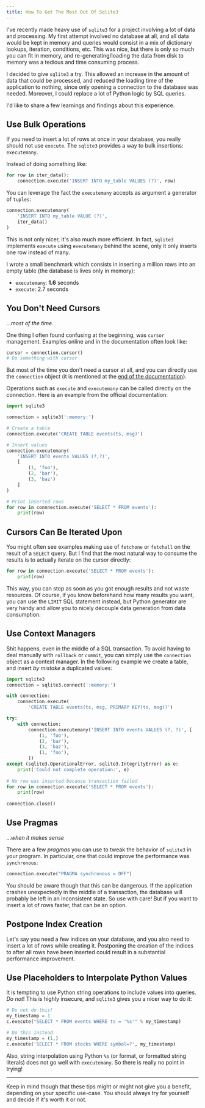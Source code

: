 ```yaml
---
title: How To Get The Most Out Of Sqlite3
---
```


I've recently made heavy use of `sqlite3` for a project involving a lot of data
and processing. My first attempt involved no database at all, and all data would
be kept in memory and queries would consist in a mix of dictionary lookups,
iteration, conditions, etc. This was nice, but there is only so much you can fit
in memory, and re-generating/loading the data from disk to memory was a tedious
and time consuming process.

I decided to give `sqlite3` a try. This allowed an increase in the amount of
data that could be processed, and reduced the loading time of the application to
nothing, since only opening a connection to the database was needed. Moreover,
I could replace a lot of Python logic by SQL queries.

I'd like to share a few learnings and findings about this experience.


## Use Bulk Operations

If you need to insert a lot of rows at once in your database, you really should
not use `execute`. The `sqlite3` provides a way to bulk insertions: `executemany`.

Instead of doing something like:
```python
for row in iter_data():
    connection.execute('INSERT INTO my_table VALUES (?)', row)
```

You can leverage the fact the `executemany` accepts as argument a generator of
`tuples`:

```python
connection.executemany(
    'INSERT INTO my_table VALUE (?)',
    iter_data()
)
```

This is not only nicer, it's also much more efficient. In fact, `sqlite3`
implements `execute` using `executemany` behind the scene, only it only inserts
one row instead of many.

I wrote a small benchmark which consists in inserting a million rows into an
empty table (the database is lives only in memory):

* `executemany`: **1.6** seconds
* `execute`: 2.7 seconds


## You Don't Need Cursors

...*most of the time*.

One thing I often found confusing at the beginning, was `cursor` management.
Examples online and in the documentation often look like:

```python
cursor = connection.cursor()
# Do something with cursor
```

But most of the time you don't need a cursor at all, and you can directly use
the `connection` object (it is mentioned at the
[end of the documentation](https://docs.python.org/3.6/library/sqlite3.html#using-shortcut-methods)).

Operations such as `execute` and `executemany` can be called directly on the
connection. Here is an example from the official documentation:

```python
import sqlite3

connection = sqlite3(':memory:')

# Create a table
connection.execute('CREATE TABLE events(ts, msg)')

# Insert values
connection.executemany(
    'INSERT INTO events VALUES (?,?)',
    [
        (1, 'foo'),
        (2, 'bar'),
        (3, 'baz')
    ]
)

# Print inserted rows
for row in connnection.execute('SELECT * FROM events'):
    print(row)
```


## Cursors Can Be Iterated Upon

You might often see examples making use of `fetchone` or `fetchall` on
the result of a `SELECT` query. But I find that the most natural way to
consume the results is to actually iterate on the cursor directly:

```python
for row in connection.execute('SELECT * FROM events'):
    print(row)
```

This way, you can stop as soon as you got enough results and not waste
resources. Of course, if you know beforehand how many results you want, you can
use the `LIMIT` SQL statement instead, but Python generator are very handy and
allow you to nicely decouple data generation from data consumption.


## Use Context Managers

Shit happens, even in the middle of a SQL transaction. To avoid having
to deal manually with `rollback` or `commit`, you can simply use the
`connection` object as a context manager. In the following example we
create a table, and insert *by mistake* a duplicated values:

```python
import sqlite3
connection = sqlite3.connect(':memory:')

with connection:
    connection.execute(
        'CREATE TABLE events(ts, msg, PRIMARY KEY(ts, msg))')

try:
    with connection:
        connection.executemany('INSERT INTO events VALUES (?, ?)', [
            (1, 'foo'),
            (2, 'bar'),
            (3, 'baz'),
            (1, 'foo'),
        ])
except (sqlite3.OperationalError, sqlite3.IntegrityError) as e:
    print('Could not complete operation:', e)
    
# No row was inserted because transaction failed
for row in connection.execute('SELECT * FROM events'):
    print(row)
    
connection.close()
```

## Use Pragmas
...*when it makes sense*

There are a few *pragmas* you can use to tweak the behavior of `sqlite3` in your
program. In particular, one that could improve the performance was `synchronous`:

```python
connection.execute("PRAGMA synchronous = OFF")
```

You should be aware though that this can be dangerous. If the application
crashes unexpectedly in the middle of a transaction, the database will probably
be left in an inconsistent state. So use with care! But if you want to insert a
lot of rows faster, that can be an option.

## Postpone Index Creation

Let's say you need a few indices on your database, and you also need to
insert a lot of rows while creating it. Postponing the creation of the indices
to after all rows have been inserted could result in a substantial performance
improvement.


## Use Placeholders to Interpolate Python Values

It is tempting to use Python string operations to include values into
queries. *Do not*! This is highly insecure, and `sqlite3` gives you a
nicer way to do it:

```python
# Do not do this!
my_timestamp = 1
c.execute("SELECT * FROM events WHERE ts = '%s'" % my_timestamp)

# Do this instead
my_timestamp = (1,)
c.execute('SELECT * FROM stocks WHERE symbol=?', my_timestamp)
```

Also, string interpolation using Python `%s` (or format, or formatted string
literals) does not go well with `executemany`. So there is really no point in
trying!


---

Keep in mind though that these tips might or might not give you a benefit,
depending on your specific use-case. You should always try for yourself and
decide if it's worth it or not.

